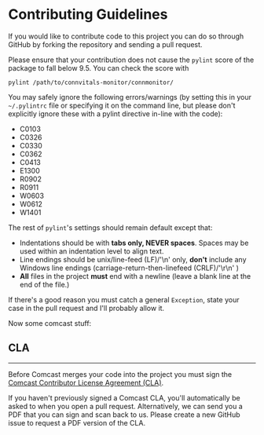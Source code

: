 # Contributing Guidelines
If you would like to contribute code to this project you can do so through
GitHub by forking the repository and sending a pull request.

Please ensure that your contribution does not cause the `pylint` score of the
package to fall below 9.5. You can check the score with

```
pylint /path/to/connvitals-monitor/connmonitor/
```

You may safely ignore the following errors/warnings (by setting this in your
`~/.pylintrc` file or specifying it on the command line, but please don't
explicitly ignore these with a pylint directive in-line with the code):

* C0103
* C0326
* C0330
* C0362
* C0413
* E1300
* R0902
* R0911
* W0603
* W0612
* W1401

The rest of `pylint`'s settings should remain default except that:

* Indentations should be with **tabs only, NEVER spaces**. Spaces may be used
within an indentation level to align text.
* Line endings should be unix/line-feed (LF)/'\n' only, **don't** include any
Windows line endings (carriage-return-then-linefeed (CRLF)/'\r\n' )
* **All** files in the project **must** end with a newline (leave a blank line
at the end of the file.)

If there's a good reason you must catch a general `Exception`, state your case
in the pull request and I'll probably allow it.

Now some comcast stuff:

## CLA
---------
Before Comcast merges your code into the project you must sign the [Comcast
Contributor License Agreement
(CLA)](https://gist.github.com/ComcastOSS/a7b8933dd8e368535378cda25c92d19a).

If you haven't previously signed a Comcast CLA, you'll automatically be asked
to when you open a pull request. Alternatively, we can send you a PDF that
you can sign and scan back to us. Please create a new GitHub issue to request
a PDF version of the CLA.
